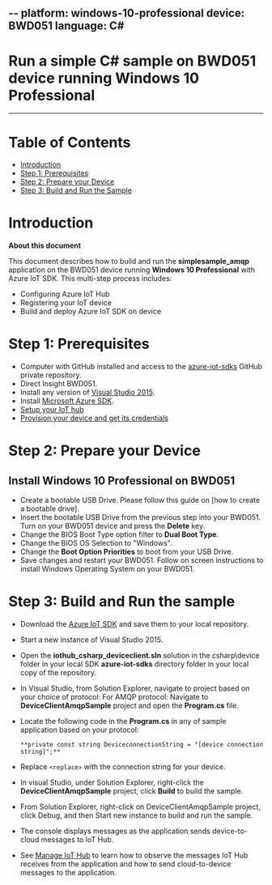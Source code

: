 --
platform: windows-10-professional
device: BWD051
language: C#
---

Run a simple C# sample on BWD051 device running Windows 10 Professional
===
---

# Table of Contents

-   [Introduction](#Introduction)
-   [Step 1: Prerequisites](#Step-1-Prerequisites)
-   [Step 2: Prepare your Device](#Step-2-PrepareDevice)
-   [Step 3: Build and Run the Sample](#Step-3-Build)

<a name="Introduction"></a>
# Introduction

**About this document**

This document describes how to build and run the **simplesample_amqp** application on the BWD051 device running **Windows 10 Professional** with Azure IoT SDK.
This multi-step process includes:
-   Configuring Azure IoT Hub
-   Registering your IoT device
-   Build and deploy Azure IoT SDK on device

<a name="Step-1-Prerequisites"></a>
# Step 1: Prerequisites

-   Computer with GitHub installed and access to the
    [azure-iot-sdks](https://github.com/Azure/azure-iot-sdks) GitHub
    private repository.
-   Direct Insight BWD051.
-   Install any version of [Visual Studio 2015][download-visual-studio].
-   Install [Microsoft Azure SDK][download-azure-sdk].
-   [Setup your IoT hub][lnk-setup-iot-hub]
-   [Provision your device and get its credentials][lnk-manage-iot-hub]

<a name="Step-2-PrepareDevice"></a>
# Step 2: Prepare your Device
##  Install Windows 10 Professional on BWD051
-   Create a bootable USB Drive. Please follow this guide on [how to create a bootable drive].
-   Insert the bootable USB Drive from the previous step into your BWD051. Turn on your BWD051 device and press the **Delete** key.
-   Change the BIOS Boot Type option filter to **Dual Boot Type**.
-   Change the BIOS OS Selection to "Windows".
-   Change the **Boot Option Priorities** to boot from your USB Drive.
-   Save changes and restart your BWD051. Follow on screen instructions to install Windows Operating System on your BWD051.

<a name="Step-3-Build"></a>
# Step 3: Build and Run the sample

-   Download the [Azure IoT SDK](https://github.com/Azure/azure-iot-sdks) and save them to your local repository.
-   Start a new instance of Visual Studio 2015.
-   Open the **iothub_csharp_deviceclient.sln** solution in the csharp\device folder in your local SDK **azure-iot-sdks** directory folder in your local copy of the repository.

-   In Visual Studio, from Solution Explorer, navigate to project based on your choice of protocol:
    For AMQP protocol:
        Navigate to **DeviceClientAmqpSample** project and open the **Program.cs** file.
-   Locate the following code in the **Program.cs** in any of sample application based on your protocol:

        **private const string DeviceconnectionString = "[device connection string]";**
        
-   Replace `<replace>` with the connection string for your device.
-   In visual Studio, under Solution Explorer, right-click the **DeviceClientAmqpSample** project, click **Build** to build the sample. 
-   From Solution Explorer, right-click on DeviceClientAmqpSample project, click Debug, and then Start new instance to build and run the sample.
-   The console displays messages as the application sends device-to-cloud messages to IoT Hub.
-   See [Manage IoT Hub][lnk-manage-iot-hub] to learn how to observe the messages IoT Hub receives from the application and how to send cloud-to-device messages to the application.

[download-visual-studio]: https://www.visualstudio.com/en-us/downloads/download-visual-studio-vs.aspx
[download-azure-sdk]: http://www.microsoft.com/en-us/download/details.aspx?id=48178
[create-bootable-drive]: https://www.microsoft.com/en-us/download/windows-usb-dvd-download-tool

[lnk-setup-iot-hub]: ../setup_iothub.md
[lnk-manage-iot-hub]: ../manage_iot_hub.md
